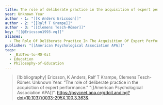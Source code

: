 ```yaml
---
title: The role of deliberate practice in the acquisition of expert performance
year: Unknown Year
author - 1: "[[K Anders Ericsson]]"
author - 2: "[[Ralf T Krampe]]"
author - 3: "[[Clemens Tesch-Römer]]"
key: "[[@Ericsson1993-vq]]"
aliases:
  - The Role Of Deliberate Practice In The Acquisition Of Expert Performance
publisher: "[[American Psychological Association APA]]"
tags:
  - _BibTex-to-MD-Git
  - Education
  - Philosophy-of-Education
---
```


> [!bibliography]
> Ericsson, K Anders, Ralf T Krampe, Clemens Tesch-Römer. Unknown Year. “The role of deliberate practice in the acquisition of expert performance.” "[[American Psychological Association APA]]". https://psycnet.apa.org/doiLanding?doi=10.1037/0033-295X.100.3.363&